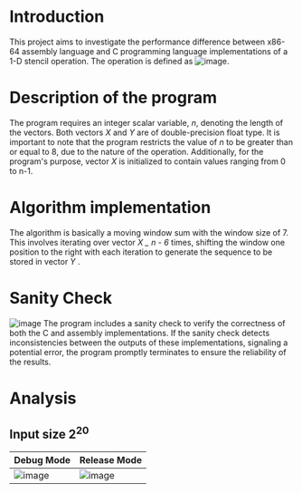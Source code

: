 # Introduction
This project aims to investigate the performance difference between x86-64 assembly language and C programming language implementations of a 1-D stencil operation. The operation is defined as ![image](https://github.com/Tiny-Banana/LBYARCH-MP2/assets/89186133/cacefc6f-98a6-4354-a432-2f6868c70140). 

# Description of the program
The program requires an integer scalar variable,  _n_, denoting the length of the vectors. Both vectors _X_  and _Y_  are of double-precision float type. It is important to note that the program restricts the value of _n_ to be greater than or equal to 8, due to the nature of the operation. Additionally, for the program's purpose, vector _X_  is initialized to contain values ranging from 0 to n-1.

# Algorithm implementation
The algorithm is basically a moving window sum with the window size of 7. This involves iterating over vector _X _   _n - 6__ times, shifting the window one position to the right with each iteration to generate the sequence to be stored in vector _Y_ .

# Sanity Check
![image](https://github.com/Tiny-Banana/LBYARCH-MP2/assets/89186133/ecf851c6-4d30-4211-8f8c-5836ee8e3136)
The program includes a sanity check to verify the correctness of both the C and assembly implementations. If the sanity check detects inconsistencies between the outputs of these implementations, signaling a potential error, the program promptly terminates to ensure the reliability of the results.

# Analysis
## Input size 2<sup>20</sup>
| Debug Mode | Release Mode |
|----------|----------|
| ![image](https://github.com/Tiny-Banana/LBYARCH-MP2/assets/89186133/f90baee2-d5f4-42e7-b86c-32b348068365) | ![image](https://github.com/Tiny-Banana/LBYARCH-MP2/assets/89186133/f9b192ab-b1c8-4d53-aedc-d67029df4252)|

